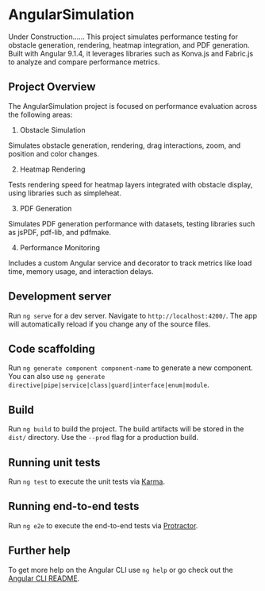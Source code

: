 # AngularSimulation

Under Construction......
This project simulates performance testing for obstacle generation, rendering, heatmap integration, and PDF generation. Built with Angular 9.1.4, it leverages libraries such as Konva.js and Fabric.js to analyze and compare performance metrics.

## Project Overview
The AngularSimulation project is focused on performance evaluation across the following areas:

1. Obstacle Simulation

Simulates obstacle generation, rendering, drag interactions, zoom, and position and color changes.

2. Heatmap Rendering

Tests rendering speed for heatmap layers integrated with obstacle display, using libraries such as simpleheat.

3. PDF Generation

Simulates PDF generation performance with datasets, testing libraries such as jsPDF, pdf-lib, and pdfmake.

4. Performance Monitoring

Includes a custom Angular service and decorator to track metrics like load time, memory usage, and interaction delays.

## Development server

Run `ng serve` for a dev server. Navigate to `http://localhost:4200/`. The app will automatically reload if you change any of the source files.

## Code scaffolding

Run `ng generate component component-name` to generate a new component. You can also use `ng generate directive|pipe|service|class|guard|interface|enum|module`.

## Build

Run `ng build` to build the project. The build artifacts will be stored in the `dist/` directory. Use the `--prod` flag for a production build.

## Running unit tests

Run `ng test` to execute the unit tests via [Karma](https://karma-runner.github.io).

## Running end-to-end tests

Run `ng e2e` to execute the end-to-end tests via [Protractor](http://www.protractortest.org/).

## Further help

To get more help on the Angular CLI use `ng help` or go check out the [Angular CLI README](https://github.com/angular/angular-cli/blob/master/README.md).
